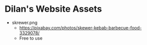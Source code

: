 # Dilan's Website Assets

* skrewer.png
    * https://pixabay.com/photos/skewer-kebab-barbecue-food-3329078/
    * Free to use